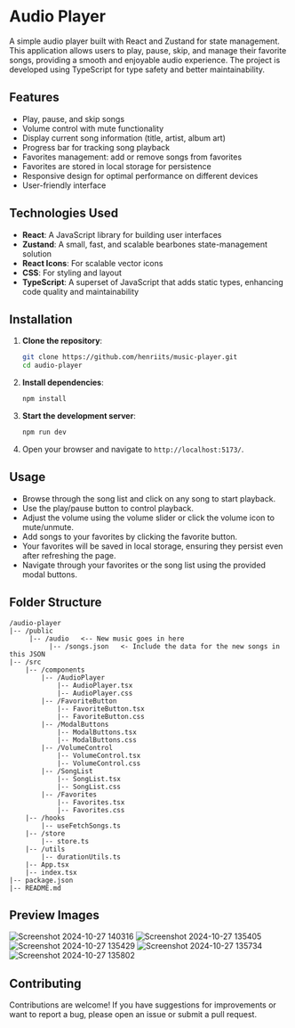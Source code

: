 # Audio Player

A simple audio player built with React and Zustand for state management. This application allows users to play, pause, skip, and manage their favorite songs, providing a smooth and enjoyable audio experience. The project is developed using TypeScript for type safety and better maintainability.

## Features

-   Play, pause, and skip songs
-   Volume control with mute functionality
-   Display current song information (title, artist, album art)
-   Progress bar for tracking song playback
-   Favorites management: add or remove songs from favorites
-   Favorites are stored in local storage for persistence
-   Responsive design for optimal performance on different devices
-   User-friendly interface

## Technologies Used

-   **React**: A JavaScript library for building user interfaces
-   **Zustand**: A small, fast, and scalable bearbones state-management solution
-   **React Icons**: For scalable vector icons
-   **CSS**: For styling and layout
-   **TypeScript**: A superset of JavaScript that adds static types, enhancing code quality and maintainability

## Installation

1. **Clone the repository**:

    ```bash
    git clone https://github.com/henriits/music-player.git
    cd audio-player
    ```

2. **Install dependencies**:

    ```bash
    npm install
    ```

3. **Start the development server**:

    ```bash
    npm run dev
    ```

4. Open your browser and navigate to `http://localhost:5173/`.

## Usage

-   Browse through the song list and click on any song to start playback.
-   Use the play/pause button to control playback.
-   Adjust the volume using the volume slider or click the volume icon to mute/unmute.
-   Add songs to your favorites by clicking the favorite button.
-   Your favorites will be saved in local storage, ensuring they persist even after refreshing the page.
-   Navigate through your favorites or the song list using the provided modal buttons.

## Folder Structure

```
/audio-player
|-- /public
     |-- /audio   <-- New music goes in here
          |-- /songs.json   <- Include the data for the new songs in this JSON
|-- /src
    |-- /components
        |-- /AudioPlayer
            |-- AudioPlayer.tsx
            |-- AudioPlayer.css
        |-- /FavoriteButton
            |-- FavoriteButton.tsx
            |-- FavoriteButton.css
        |-- /ModalButtons
            |-- ModalButtons.tsx
            |-- ModalButtons.css
        |-- /VolumeControl
            |-- VolumeControl.tsx
            |-- VolumeControl.css
        |-- /SongList
            |-- SongList.tsx
            |-- SongList.css
        |-- /Favorites
            |-- Favorites.tsx
            |-- Favorites.css
    |-- /hooks
        |-- useFetchSongs.ts
    |-- /store
        |-- store.ts
    |-- /utils
        |-- durationUtils.ts
    |-- App.tsx
    |-- index.tsx
|-- package.json
|-- README.md
```

## Preview Images

![Screenshot 2024-10-27 140316](https://github.com/user-attachments/assets/3db39034-f29e-4751-96d8-e57eb205fd66)
![Screenshot 2024-10-27 135405](https://github.com/user-attachments/assets/502dbb5b-788e-44ac-b39e-885ca7505255)
![Screenshot 2024-10-27 135429](https://github.com/user-attachments/assets/3e05f43e-8f10-426c-a59b-1ed0d0abb54a)
![Screenshot 2024-10-27 135734](https://github.com/user-attachments/assets/7f976f38-2c77-4348-8a82-30984ae0311f)
![Screenshot 2024-10-27 135802](https://github.com/user-attachments/assets/d112efca-e540-4baa-8c15-54bcb302871b)

## Contributing

Contributions are welcome! If you have suggestions for improvements or want to report a bug, please open an issue or submit a pull request.
